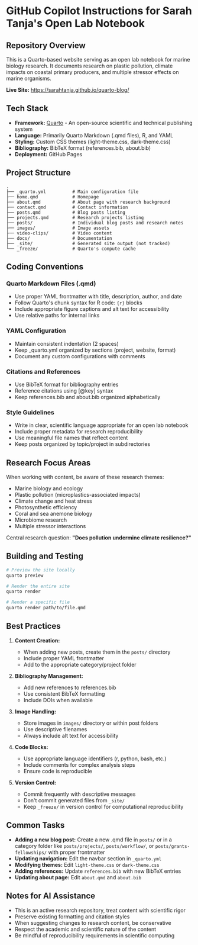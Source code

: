 # GitHub Copilot Instructions for Sarah Tanja's Open Lab Notebook

## Repository Overview

This is a Quarto-based website serving as an open lab notebook for marine biology research. It documents research on plastic pollution, climate impacts on coastal primary producers, and multiple stressor effects on marine organisms.

**Live Site:** https://sarahtanja.github.io/quarto-blog/

## Tech Stack

- **Framework:** [Quarto](https://quarto.org/) - An open-source scientific and technical publishing system
- **Language:** Primarily Quarto Markdown (.qmd files), R, and YAML
- **Styling:** Custom CSS themes (light-theme.css, dark-theme.css)
- **Bibliography:** BibTeX format (references.bib, about.bib)
- **Deployment:** GitHub Pages

## Project Structure

```
.
├── _quarto.yml          # Main configuration file
├── home.qmd             # Homepage
├── about.qmd            # About page with research background
├── contact.qmd          # Contact information
├── posts.qmd            # Blog posts listing
├── projects.qmd         # Research projects listing
├── posts/               # Individual blog posts and research notes
├── images/              # Image assets
├── video-clips/         # Video content
├── docs/                # Documentation
├── _site/               # Generated site output (not tracked)
└── _freeze/             # Quarto's compute cache
```

## Coding Conventions

### Quarto Markdown Files (.qmd)

- Use proper YAML frontmatter with title, description, author, and date
- Follow Quarto's chunk syntax for R code: `{r}` blocks
- Include appropriate figure captions and alt text for accessibility
- Use relative paths for internal links

### YAML Configuration

- Maintain consistent indentation (2 spaces)
- Keep _quarto.yml organized by sections (project, website, format)
- Document any custom configurations with comments

### Citations and References

- Use BibTeX format for bibliography entries
- Reference citations using [@key] syntax
- Keep references.bib and about.bib organized alphabetically

### Style Guidelines

- Write in clear, scientific language appropriate for an open lab notebook
- Include proper metadata for research reproducibility
- Use meaningful file names that reflect content
- Keep posts organized by topic/project in subdirectories

## Research Focus Areas

When working with content, be aware of these research themes:
- Marine biology and ecology
- Plastic pollution (microplastics-associated impacts)
- Climate change and heat stress
- Photosynthetic efficiency
- Coral and sea anemone biology
- Microbiome research
- Multiple stressor interactions

Central research question: **"Does pollution undermine climate resilience?"**

## Building and Testing

```bash
# Preview the site locally
quarto preview

# Render the entire site
quarto render

# Render a specific file
quarto render path/to/file.qmd
```

## Best Practices

1. **Content Creation:**
   - When adding new posts, create them in the `posts/` directory
   - Include proper YAML frontmatter
   - Add to the appropriate category/project folder

2. **Bibliography Management:**
   - Add new references to references.bib
   - Use consistent BibTeX formatting
   - Include DOIs when available

3. **Image Handling:**
   - Store images in `images/` directory or within post folders
   - Use descriptive filenames
   - Always include alt text for accessibility

4. **Code Blocks:**
   - Use appropriate language identifiers (r, python, bash, etc.)
   - Include comments for complex analysis steps
   - Ensure code is reproducible

5. **Version Control:**
   - Commit frequently with descriptive messages
   - Don't commit generated files from `_site/`
   - Keep `_freeze/` in version control for computational reproducibility

## Common Tasks

- **Adding a new blog post:** Create a new .qmd file in `posts/` or in a category folder like `posts/projects/`, `posts/workflow/`, or `posts/grants-fellowships/` with proper frontmatter
- **Updating navigation:** Edit the navbar section in `_quarto.yml`
- **Modifying themes:** Edit `light-theme.css` or `dark-theme.css`
- **Adding references:** Update `references.bib` with new BibTeX entries
- **Updating about page:** Edit `about.qmd` and `about.bib`

## Notes for AI Assistance

- This is an active research repository, treat content with scientific rigor
- Preserve existing formatting and citation styles
- When suggesting changes to research content, be conservative
- Respect the academic and scientific nature of the content
- Be mindful of reproducibility requirements in scientific computing
